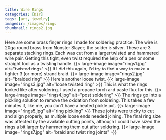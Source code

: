 ```yaml
---
title: Wire Rings
categories: [DIY]
tags: [art, jewelry]
imagedir: /images/rings
thumbnail: rings2.jpg
---
```


Here are some brass finger rings I made for soldering practice. The wire is 20ga round brass from Monster Slayer; the solder is silver.
These are 3 separate stacking rings. Each was cut from a larger twisted and hammered wire pair. Getting this tight, even twist required the help of a pen or some straight tool as a twisting handle.
{{< large-image image="rings1.jpg" alt="twisted rings" >}}
If I did this again, I'd try to find a way to make a tighter 3 (or more) strand braid.
{{< large-image image="rings2.jpg" alt="braided ring" >}}
Here's another loose twist.
{{< large-image image="rings3.jpg" alt="loose twisted ring" >}}
This is what the rings looked like after soldering. I used a propane torch and paste flux for this.
{{< large-image image="rings4.jpg" alt="post soldering" >}}
The rings go into a pickling solution to remove the oxidation from soldering. This takes a few minutes if, like me, you don't have a heated pickle pot.
{{< large-image image="rings5.jpg" alt="ring pickling" >}}
These joints were tricky to cut and align properly, as multiple loose ends needed joining. The final ring size was affected by the available cutting points, although I could have sized the rings a bit larger by hammering them out after soldering.
{{< large-image image="rings7.jpg" alt="braid and twist ring joints" >}}
